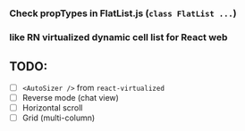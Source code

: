 # <FlatList />

### Check propTypes in FlatList.js (`class FlatList ...`)
### <FlatList /> like RN virtualized dynamic cell list for React web

## TODO:
- [ ] `<AutoSizer />` from `react-virtualized`
- [ ] Reverse mode (chat view)
- [ ] Horizontal scroll
- [ ] Grid (multi-column)
